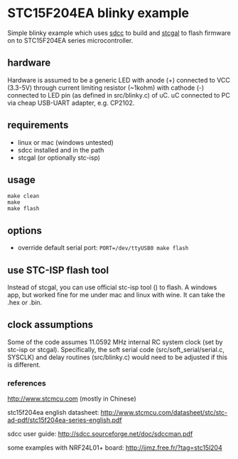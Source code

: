 # STC15F204EA blinky example
Simple blinky example which uses [sdcc](sdcc.sf.net) to build and [stcgal](https://github.com/grigorig/stcgal) to flash firmware on to STC15F204EA series microcontroller.

## hardware
Hardware is assumed to be a generic LED with anode (+) connected to VCC (3.3-5V) through current limiting resistor (~1kohm) with cathode (-) connected to LED pin (as defined in src/blinky.c) of uC.
uC connected to PC via cheap USB-UART adapter, e.g. CP2102.

## requirements
* linux or mac (windows untested)
* sdcc installed and in the path
* stcgal (or optionally stc-isp)

## usage
```
make clean
make
make flash
```

## options
* override default serial port:
`PORT=/dev/ttyUSB0 make flash`

## use STC-ISP flash tool
Instead of stcgal, you can use official stc-isp tool () to flash.
A windows app, but worked fine for me under mac and linux with wine.
It can take the .hex or .bin.

## clock assumptions
Some of the code assumes 11.0592 MHz internal RC system clock (set by stc-isp or stcgal).
Specifically, the soft serial code (src/soft_serial/serial.c, SYSCLK) and delay routines (src/blinky.c) would need to be adjusted if this is different.

### references
http://www.stcmcu.com (mostly in Chinese)

stc15f204ea english datasheet:
http://www.stcmcu.com/datasheet/stc/stc-ad-pdf/stc15f204ea-series-english.pdf

sdcc user guide:
http://sdcc.sourceforge.net/doc/sdccman.pdf

some examples with NRF24L01+ board:
http://jjmz.free.fr/?tag=stc15l204

